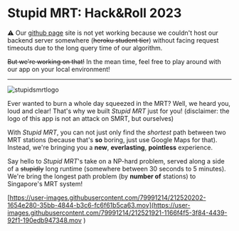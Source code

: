 # Stupid MRT: Hack&Roll 2023

:warning: Our [github page](https://github.com/chloeelim/longestmrt/deployments/activity_log?environment=github-pages) site is not yet working because we couldn't host our backend server somewhere (~~heroku student tier~~) without facing request timeouts due to the long query time
of our algorithm.

~~But we're working on that!~~ In the mean time, feel free to play around with our app on your local environment!

---

![stupidsmrtlogo](https://user-images.githubusercontent.com/79991214/212520205-3dd36c6c-886c-4fea-aeba-65771fc18a8c.svg)

Ever wanted to burn a whole day squeezed in the MRT? Well, we heard you, loud and clear! That's why we built _Stupid MRT_ just for you! (disclaimer: the logo of this app is not an attack on SMRT, but ourselves)

With _Stupid MRT_, you can not just only find the _shortest_ path between two MRT stations (because that's **so** boring, just use Google Maps for that). Instead, we're bringing you a **new**, **everlasting**, **pointless** experience.

Say hello to _Stupid MRT_'s take on a NP-hard problem, served along a side of a ~~stupidly~~ long runtime (somewhere between 30 seconds to 5 minutes). We're bring the longest path problem (by **number of** stations) to Singapore's MRT system!

[https://user-images.githubusercontent.com/79991214/212520202-1654e280-35bb-4844-b3c6-fc6f61b5ca63.mov](https://user-images.githubusercontent.com/79991214/212521921-1166f4f5-3f84-4439-92f1-190edb947348.mov
)
